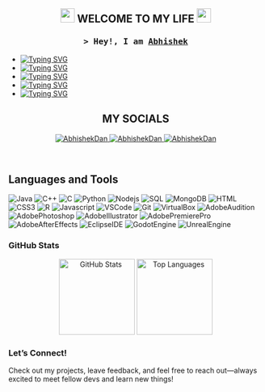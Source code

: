 <h2 align="center">
  <img src="https://media.giphy.com/media/hvRJCLFzcasrR4ia7z/giphy.gif" width="28">
 WELCOME TO MY LIFE
  <img src="https://media.giphy.com/media/hvRJCLFzcasrR4ia7z/giphy.gif" width="28">
</h2>

<h3 align="center">
        <samp>&gt; Hey!, I am
                <b><a target="_blank" href="">Abhishek</a></b>
        </samp>
</h3>

* <a href="https://git.io/typing-svg"><img src="https://readme-typing-svg.herokuapp.com?font=Special+Elite&pause=10000&color=0BF700&vCenter=true&width=435&height=15&lines=Computer+Science+Major" alt="Typing SVG" /></a>
* <a href="https://git.io/typing-svg"><img src="https://readme-typing-svg.herokuapp.com?font=Special+Elite&pause=10000&color=0BF700&vCenter=true&width=435&height=15&lines=Programmer" alt="Typing SVG" /></a>
* <a href="https://git.io/typing-svg"><img src="https://readme-typing-svg.herokuapp.com?font=Special+Elite&pause=10000&color=0BF700&vCenter=true&width=435&height=15&lines=Gamer" alt="Typing SVG" /></a>
* <a href="https://git.io/typing-svg"><img src="https://readme-typing-svg.herokuapp.com?font=Special+Elite&pause=10000&color=0BF700&vCenter=true&width=435&height=15&lines=Digital+Creator" alt="Typing SVG" /></a>
* <a href="https://git.io/typing-svg"><img src="https://readme-typing-svg.herokuapp.com?font=Special+Elite&pause=10000&color=0BF700&vCenter=true&width=435&height=15&lines=Musician" alt="Typing SVG" /></a>

## 
<h2 align="center">
 MY SOCIALS
</h2>
<p align="center">
 <a href="https://instagram.com/_eshwar_" target="blank">
  <img src="https://img.shields.io/badge/-Instagram-e74c3c?style=flat&labelColor=e84393&logo=instagram&logoColor=white" alt="AbhishekDan" />
 </a>
 <a href="https://wa.me/18687109089" target="blank">
  <img src="https://img.shields.io/badge/WhatsApp-25D366?style=for-the-badge&logo=whatsapp&logoColor=white" alt="AbhishekDan" />
 </a>
 <a href="https://discordapp.com/users/311693470328684546" target="_blank">
  <img src="https://img.shields.io/badge/-Discord-607aa3?style=flat&labelColor=44658b&logo=Discord&logoColor=white" alt="AbhishekDan" />
 </a>
</p>
<br />

## Languages and Tools

![Java](https://img.shields.io/badge/Java-3C873A?style=for-the-badge&labelColor=black&logo=coffeescript&logoColor=F0DB4F) 
![C++](https://img.shields.io/badge/C++-007acc?style=for-the-badge&labelColor=black&logo=cplusplus&logoColor=007acc) 
![C](https://img.shields.io/badge/C-20232A?style=for-the-badge&logo=c&logoColor=61DAFB) 
![Python](https://img.shields.io/badge/Python-000000?style=for-the-badge&logo=python&logoColor=white) 
![Nodejs](https://img.shields.io/badge/Nodejs-3C873A?style=for-the-badge&labelColor=black&logo=node.js&logoColor=3C873A) 
![SQL](https://img.shields.io/badge/SQL-000000?style=for-the-badge&logo=mysql&logoColor=white) 
![MongoDB](https://img.shields.io/badge/MongoDB-4EA94B?style=for-the-badge&logo=mongodb&logoColor=white) 
![HTML](https://img.shields.io/badge/HTML5-E34F26?style=for-the-badge&logo=html5&logoColor=white) 
![CSS3](https://img.shields.io/badge/CSS3-1572B6?style=for-the-badge&logo=css3&logoColor=white) 
![R](https://img.shields.io/badge/R-CC6699?style=for-the-badge&logo=r&logoColor=white) 
![Javascript](https://img.shields.io/badge/Javascript-F0DB4F?style=for-the-badge&labelColor=black&logo=javascript&logoColor=F0DB4F) 
![VSCode](https://img.shields.io/badge/Visual_Studio-0078d7?style=for-the-badge&logo=visual%20studio&logoColor=white) 
![Git](https://img.shields.io/badge/Git-F05032?style=for-the-badge&logo=git&logoColor=white) 
![VirtualBox](https://img.shields.io/badge/VirtualBox-0170FE?style=for-the-badge&logo=virtualbox&logoColor=white) 
![AdobeAudition](https://img.shields.io/badge/Audition-F0DB4F?style=for-the-badge&labelColor=black&logo=adobeaudition&logoColor=F0DB4F) 
![AdobePhotoshop](https://img.shields.io/badge/Photoshop-007acc?style=for-the-badge&labelColor=black&logo=adobephotoshop&logoColor=007acc) 
![AdobeIllustrator](https://img.shields.io/badge/Illustrator-61DBFB?style=for-the-badge&labelColor=black&logo=adobeillustrator&logoColor=61DBFB) 
![AdobePremierePro](https://img.shields.io/badge/PremierPro-20232A?style=for-the-badge&logo=adobepremierepro&logoColor=61DAFB) 
![AdobeAfterEffects](https://img.shields.io/badge/AfterEffects-000000?style=for-the-badge&logo=adobeaftereffects&logoColor=white) 
![EclipseIDE](https://img.shields.io/badge/EclipseIDE-3C873A?style=for-the-badge&labelColor=black&logo=eclipseide&logoColor=3C873A) 
![GodotEngine](https://img.shields.io/badge/Godot-000000?style=for-the-badge&logo=godotengine&logoColor=white) 
![UnrealEngine](https://img.shields.io/badge/Unreal-4EA94B?style=for-the-badge&logo=unrealengine&logoColor=white)



### GitHub Stats  
<p align="center">
  <img src="https://github-readme-stats.vercel.app/api?username=AbhishekAEDan&show_icons=true&theme=radical" alt="GitHub Stats" height="150"/>
  <img src="https://github-readme-stats.vercel.app/api/top-langs/?username=AbhishekAEDan&layout=compact&theme=radical" alt="Top Languages" height="150"/>
</p>

### Let’s Connect!  
Check out my projects, leave feedback, and feel free to reach out—always excited to meet fellow devs and learn new things!
